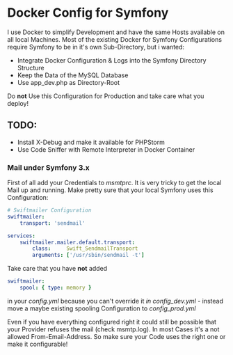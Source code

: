 # Docker Config for Symfony

I use Docker to simplify Development and have the same Hosts available on all
local Machines. Most of the existing Docker for Symfony
Configurations require Symfony to be in it's own Sub-Directory, 
but i wanted:

- Integrate Docker Configuration & Logs into the Symfony Directory Structure
- Keep the Data of the MySQL Database
- Use app_dev.php as Directory-Root

Do **not** Use this Configuration for Production 
and take care what you deploy!

## TODO:

- Install X-Debug and make it available for PHPStorm
- Use Code Sniffer with Remote Interpreter in Docker Container

### Mail under Symfony 3.x

First of all add your Credentials to *msmtprc*. It is very tricky to get 
the local Mail up and running. Make pretty sure that your local Symfony 
uses this Configuration:

``` yaml
# Swiftmailer Configuration
swiftmailer:
    transport: 'sendmail'

services:
    swiftmailer.mailer.default.transport:
        class:     Swift_SendmailTransport
        arguments: ['/usr/sbin/sendmail -t']
```

Take care that you have **not** added 

``` yaml
swiftmailer:
    spool: { type: memory }
```

in your *config.yml* because you can't override it *in config_dev.yml* - instead move 
a maybe existing spooling Configuration to *config_prod.yml*

Even if you have everything configured right it could still be possible that your
Provider refuses the mail (check msmtp.log). In most Cases it's a not allowed
From-Email-Address. So make sure your Code uses the right one or make it
configurable!
